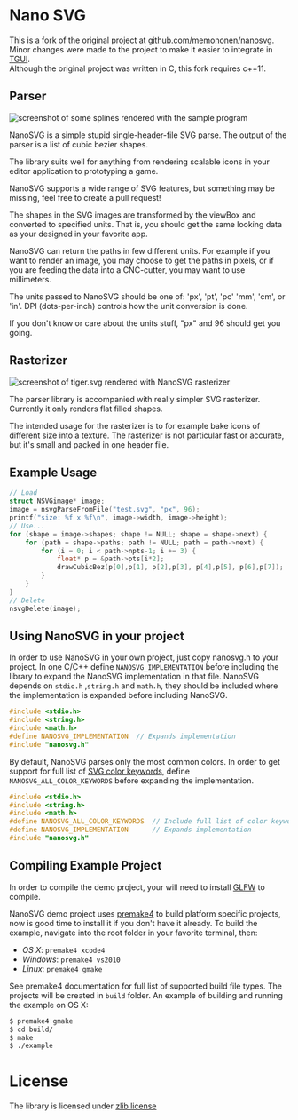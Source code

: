Nano SVG
==========

This is a fork of the original project at [github.com/memononen/nanosvg](https://github.com/memononen/nanosvg).  
Minor changes were made to the project to make it easier to integrate in [TGUI](https://github.com/texus/TGUI).  
Although the original project was written in C, this fork requires c++11.

## Parser

![screenshot of some splines rendered with the sample program](/example/screenshot-1.png?raw=true)

NanoSVG is a simple stupid single-header-file SVG parse. The output of the parser is a list of cubic bezier shapes.

The library suits well for anything from rendering scalable icons in your editor application to prototyping a game.

NanoSVG supports a wide range of SVG features, but something may be missing, feel free to create a pull request!

The shapes in the SVG images are transformed by the viewBox and converted to specified units.
That is, you should get the same looking data as your designed in your favorite app.

NanoSVG can return the paths in few different units. For example if you want to render an image, you may choose
to get the paths in pixels, or if you are feeding the data into a CNC-cutter, you may want to use millimeters. 

The units passed to NanoSVG should be one of: 'px', 'pt', 'pc' 'mm', 'cm', or 'in'.
DPI (dots-per-inch) controls how the unit conversion is done.

If you don't know or care about the units stuff, "px" and 96 should get you going.

## Rasterizer

![screenshot of tiger.svg rendered with NanoSVG rasterizer](/example/screenshot-2.png?raw=true)

The parser library is accompanied with really simpler SVG rasterizer. Currently it only renders flat filled shapes.

The intended usage for the rasterizer is to for example bake icons of different size into a texture. The rasterizer is not particular fast or accurate, but it's small and packed in one header file.


## Example Usage

``` C
// Load
struct NSVGimage* image;
image = nsvgParseFromFile("test.svg", "px", 96);
printf("size: %f x %f\n", image->width, image->height);
// Use...
for (shape = image->shapes; shape != NULL; shape = shape->next) {
	for (path = shape->paths; path != NULL; path = path->next) {
		for (i = 0; i < path->npts-1; i += 3) {
			float* p = &path->pts[i*2];
			drawCubicBez(p[0],p[1], p[2],p[3], p[4],p[5], p[6],p[7]);
		}
	}
}
// Delete
nsvgDelete(image);
```

## Using NanoSVG in your project

In order to use NanoSVG in your own project, just copy nanosvg.h to your project.
In one C/C++ define `NANOSVG_IMPLEMENTATION` before including the library to expand the NanoSVG implementation in that file.
NanoSVG depends on `stdio.h` ,`string.h` and `math.h`, they should be included where the implementation is expanded before including NanoSVG. 

``` C
#include <stdio.h>
#include <string.h>
#include <math.h>
#define NANOSVG_IMPLEMENTATION	// Expands implementation
#include "nanosvg.h"
```

By default, NanoSVG parses only the most common colors. In order to get support for full list of [SVG color keywords](http://www.w3.org/TR/SVG11/types.html#ColorKeywords), define `NANOSVG_ALL_COLOR_KEYWORDS` before expanding the implementation.

``` C
#include <stdio.h>
#include <string.h>
#include <math.h>
#define NANOSVG_ALL_COLOR_KEYWORDS	// Include full list of color keywords.
#define NANOSVG_IMPLEMENTATION		// Expands implementation
#include "nanosvg.h"
```

## Compiling Example Project

In order to compile the demo project, your will need to install [GLFW](http://www.glfw.org/) to compile.

NanoSVG demo project uses [premake4](http://industriousone.com/premake) to build platform specific projects, now is good time to install it if you don't have it already. To build the example, navigate into the root folder in your favorite terminal, then:

- *OS X*: `premake4 xcode4`
- *Windows*: `premake4 vs2010`
- *Linux*: `premake4 gmake`

See premake4 documentation for full list of supported build file types. The projects will be created in `build` folder. An example of building and running the example on OS X:

```bash
$ premake4 gmake
$ cd build/
$ make
$ ./example
```

# License

The library is licensed under [zlib license](LICENSE.txt)
